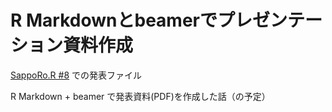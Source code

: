 # R Markdownとbeamerでプレゼンテーション資料作成

[SappoRo.R #8](http://kokucheese.com/event/index/496414/) での発表ファイル

R Markdown + beamer で発表資料(PDF)を作成した話（の予定）
